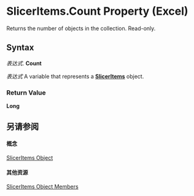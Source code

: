 
# SlicerItems.Count Property (Excel)

Returns the number of objects in the collection. Read-only.


## Syntax

 _表达式_. **Count**

 _表达式_ A variable that represents a **[SlicerItems](80bbbbab-711a-cefb-255b-94fe2994d3c8.md)** object.


### Return Value

 **Long**


## 另请参阅


#### 概念


[SlicerItems Object](80bbbbab-711a-cefb-255b-94fe2994d3c8.md)
#### 其他资源


[SlicerItems Object Members](http://msdn.microsoft.com/library/1d477e60-1989-8c19-f7e0-0ce19216679f%28Office.15%29.aspx)